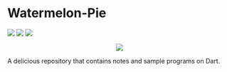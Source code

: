 # Watermelon-Pie

![](https://img.shields.io/github/languages/top/AbhilashG97/Watermelon-Pie.svg?colorB=red&style=flat-square) ![](https://img.shields.io/github/last-commit/AbhilashG97/Watermelon-Pie.svg?colorB=orange&style=flat) ![](https://img.shields.io/github/commit-activity/w/AbhilashG97/Watermelon-Pie.svg?colorB=green&style=flat)

<p align="center"><img src ="https://github.com/AbhilashG97/WatermelonPie/blob/master/images/WatermelonPie.png" /></p>

A delicious repository that contains notes and sample programs on Dart.